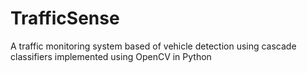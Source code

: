 # TrafficSense
A traffic monitoring system based of vehicle detection using cascade classifiers implemented using OpenCV in Python
